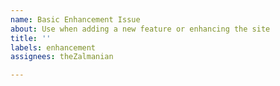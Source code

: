 ```yaml
---
name: Basic Enhancement Issue
about: Use when adding a new feature or enhancing the site
title: ''
labels: enhancement
assignees: theZalmanian

---
```



